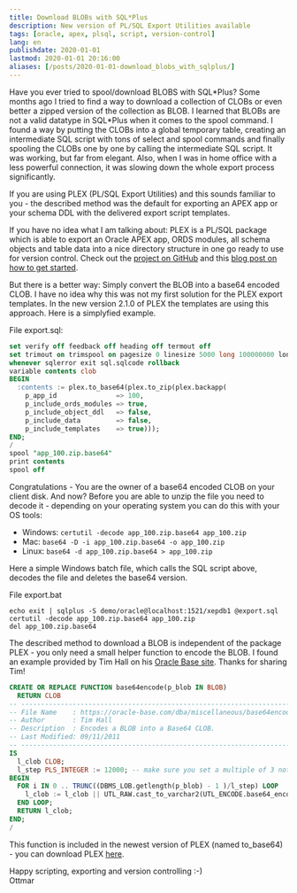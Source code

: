 ```yaml
---
title: Download BLOBs with SQL*Plus
description: New version of PL/SQL Export Utilities available
tags: [oracle, apex, plsql, script, version-control]
lang: en
publishdate: 2020-01-01
lastmod: 2020-01-01 20:16:00
aliases: [/posts/2020-01-01-download_blobs_with_sqlplus/]
---
```


Have you ever tried to spool/download BLOBS with SQL\*Plus? Some months ago I tried to find a way to download a collection of CLOBs or even better a zipped version of the collection as BLOB. I learned that BLOBs are not a valid datatype in SQL*Plus when it comes to the spool command. I found a way by putting the CLOBs into a global temporary table, creating an intermediate SQL script with tons of select and spool commands and finally spooling the CLOBs one by one by calling the intermediate SQL script. It was working, but far from elegant. Also, when I was in home office with a less powerful connection, it was slowing down the whole export process significantly.

If you are using PLEX (PL/SQL Export Utilities) and this sounds familiar to you - the described method was the default for exporting an APEX app or your schema DDL with the delivered export script templates.

If you have no idea what I am talking about: PLEX is a PL/SQL package which is able to export an Oracle APEX app, ORDS modules, all schema objects and table data into a nice directory structure in one go ready to use for version control. Check out the [project on GitHub][github] and this [blog post on how to get started][post].

But there is a better way: Simply convert the BLOB into a base64 encoded CLOB. I have no idea why this was not my first solution for the PLEX export templates. In the new version 2.1.0 of PLEX the templates are using this approach. Here is a simplyfied example.

File export.sql:

```sql
set verify off feedback off heading off termout off
set trimout on trimspool on pagesize 0 linesize 5000 long 100000000 longchunksize 32767
whenever sqlerror exit sql.sqlcode rollback
variable contents clob
BEGIN
  :contents := plex.to_base64(plex.to_zip(plex.backapp(
    p_app_id               => 100,
    p_include_ords_modules => true,
    p_include_object_ddl   => false,
    p_include_data         => false,
    p_include_templates    => true)));
END;
/
spool "app_100.zip.base64"
print contents
spool off 
```

Congratulations - You are the owner of a base64 encoded CLOB on your client disk. And now? Before you are able to unzip the file you need to decode it - depending on your operating system you can do this with your OS tools:

- Windows: `certutil -decode app_100.zip.base64 app_100.zip`
- Mac: `base64 -D -i app_100.zip.base64 -o app_100.zip`
- Linux: `base64 -d app_100.zip.base64 > app_100.zip`

Here a simple Windows batch file, which calls the SQL script above, decodes the file and deletes the base64 version.

File export.bat

```batch
echo exit | sqlplus -S demo/oracle@localhost:1521/xepdb1 @export.sql
certutil -decode app_100.zip.base64 app_100.zip
del app_100.zip.base64
```

The described method to download a BLOB is independent of the package PLEX - you only need a small helper function to encode the BLOB. I found an example provided by Tim Hall on his [Oracle Base site][oraclebase]. Thanks for sharing Tim!

```sql
CREATE OR REPLACE FUNCTION base64encode(p_blob IN BLOB)
  RETURN CLOB
-- -----------------------------------------------------------------------------------
-- File Name    : https://oracle-base.com/dba/miscellaneous/base64encode.sql
-- Author       : Tim Hall
-- Description  : Encodes a BLOB into a Base64 CLOB.
-- Last Modified: 09/11/2011
-- -----------------------------------------------------------------------------------
IS
  l_clob CLOB;
  l_step PLS_INTEGER := 12000; -- make sure you set a multiple of 3 not higher than 24573
BEGIN
  FOR i IN 0 .. TRUNC((DBMS_LOB.getlength(p_blob) - 1 )/l_step) LOOP
    l_clob := l_clob || UTL_RAW.cast_to_varchar2(UTL_ENCODE.base64_encode(DBMS_LOB.substr(p_blob, l_step, i * l_step + 1)));
  END LOOP;
  RETURN l_clob;
END;
/
```

This function is included in the newest version of PLEX (named to_base64) - you can download PLEX [here][download].

Happy scripting, exporting and version controlling :-)<br>
Ottmar



[download]: https://github.com/ogobrecht/plex/releases/latest
[github]: https://github.com/ogobrecht/plex
[oraclebase]: https://oracle-base.com/dba/script?category=miscellaneous&file=base64encode.sql
[post]: /posts/2018-08-26-plex-plsql-export-utilities
